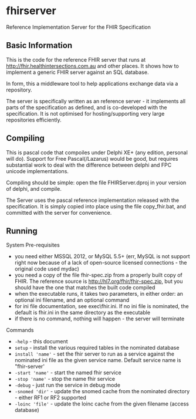 fhirserver
==========

Reference Implementation Server for the FHIR Specification

Basic Information
-----------------
This is the code for the reference FHIR server that runs at http://fhir.healthintersections.com.au and other places. 
It shows how to implement a generic FHIR server against an SQL database.

In form, this a middleware tool to help applications exchange data via a repository. 

The server is specifically written as an reference server - it implements all parts of the specification 
as defined, and is co-developed with the specification. It is not optimised for hosting/supporting very
large repositories efficiently. 


Compiling 
---------

This is pascal code that compoiles under Delphi XE+ (any edition, personal will do). 
Support for Free Pascal(/Lazarus) would be good, but requires substantial work to deal with the 
difference between delphi and FPC unicode implementations.

Compiling should be simple: open the file FHIRServer.dproj in your version of delphi, and 
compile. 

The Server uses the pascal reference implementation released with the specification. 
It is simply copied into place using the file copy_fhir.bat, and committed with the
server for convenience. 


Running
-------

System Pre-requisites
* you need either MSSQL 2012, or MySQL 5.5+  (err, MySQL is not support right now because of a lack of open-source licensed connections - the original code used mydac)
* you need a copy of the file fhir-spec.zip from a properly built copy of FHIR. The reference source is http://hl7.org/fhir/fhir-spec.zip, but you should have the one that matches the built code compiled 
* when the executable runs, it takes two parameters, in either order: an optional ini filename, and an optional command
* for ini file documentation, see exec\fhir.ini. If no ini file is nominated, the default is fhir.ini in the same directory as the executable
* if there is no command, nothing will happen - the server will terminate

Commands

- `-help` - this document
- `setup` - install the various required tables in the nominated database
- `install 'name'` - set the fhir server to run as a service against the nominated ini file as the given service name. Default service name is "fhir-server'
- `-start 'name'` - start the named fhir service 
- `-stop 'name'` - stop the name fhir service
- `-debug` - just run the service in debug mode
- `-snomed 'dir'` - update the snomed cache from the nominated directory - either RF1 or RF2 supported
- `-loinc 'file'` - update the loinc cache from the given filename (access database)


